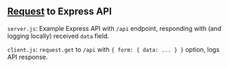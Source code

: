 ## [Request](https://github.com/request/request) to Express API

`server.js`: Example Express API with `/api` endpoint, responding with (and logging locally) received `data` field.

`client.js`: `request.get` to `/api` with `{ form: { data: ... } }` option, logs API response.
